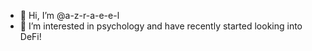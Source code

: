 - 👋 Hi, I’m @a-z-r-a-e-e-l
- 👀 I’m interested in psychology and have recently started looking into DeFi!

